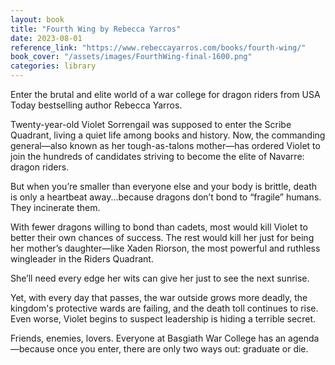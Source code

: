 ```yaml
---
layout: book
title: "Fourth Wing by Rebecca Yarros"
date: 2023-08-01
reference_link: "https://www.rebeccayarros.com/books/fourth-wing/"
book_cover: "/assets/images/FourthWing-final-1600.png"
categories: library
---
```


Enter the brutal and elite world of a war college for dragon riders from USA Today bestselling author Rebecca Yarros.

Twenty-year-old Violet Sorrengail was supposed to enter the Scribe Quadrant, living a quiet life among books and history. Now, the commanding general—also known as her tough-as-talons mother—has ordered Violet to join the hundreds of candidates striving to become the elite of Navarre: dragon riders.

But when you’re smaller than everyone else and your body is brittle, death is only a heartbeat away...because dragons don’t bond to “fragile” humans. They incinerate them.

With fewer dragons willing to bond than cadets, most would kill Violet to better their own chances of success. The rest would kill her just for being her mother’s daughter—like Xaden Riorson, the most powerful and ruthless wingleader in the Riders Quadrant.

She’ll need every edge her wits can give her just to see the next sunrise.

Yet, with every day that passes, the war outside grows more deadly, the kingdom's protective wards are failing, and the death toll continues to rise. Even worse, Violet begins to suspect leadership is hiding a terrible secret.

Friends, enemies, lovers. Everyone at Basgiath War College has an agenda—because once you enter, there are only two ways out: graduate or die.
